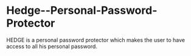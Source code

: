 # Hedge--Personal-Password-Protector
HEDGE is a personal password protector which makes the user to have access to all his personal password. 
